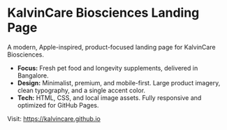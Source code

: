 # KalvinCare Biosciences Landing Page

A modern, Apple-inspired, product-focused landing page for KalvinCare Biosciences. 

- **Focus:** Fresh pet food and longevity supplements, delivered in Bangalore.
- **Design:** Minimalist, premium, and mobile-first. Large product imagery, clean typography, and a single accent color.
- **Tech:** HTML, CSS, and local image assets. Fully responsive and optimized for GitHub Pages.

Visit: https://kalvincare.github.io
